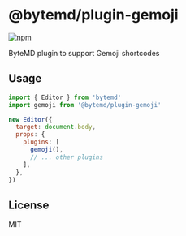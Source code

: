 # @bytemd/plugin-gemoji

[![npm](https://img.shields.io/npm/v/@bytemd/plugin-gemoji.svg)](https://npm.im/@bytemd/plugin-gemoji)

ByteMD plugin to support Gemoji shortcodes

## Usage

```js
import { Editor } from 'bytemd'
import gemoji from '@bytemd/plugin-gemoji'

new Editor({
  target: document.body,
  props: {
    plugins: [
      gemoji(),
      // ... other plugins
    ],
  },
})
```

## License

MIT

